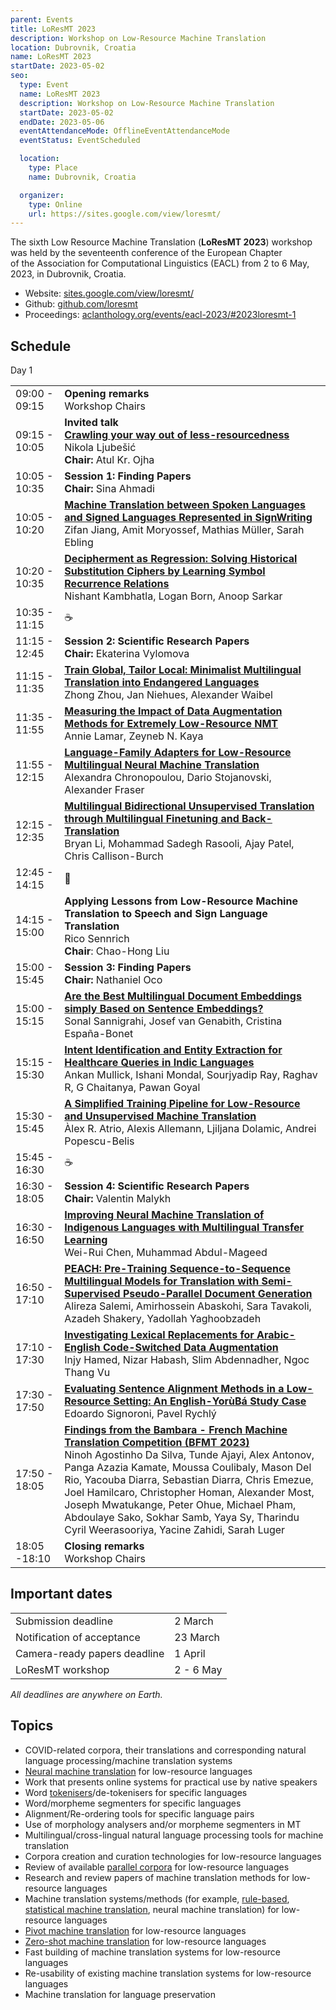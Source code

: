 ```yaml
---
parent: Events
title: LoResMT 2023
description: Workshop on Low-Resource Machine Translation
location: Dubrovnik, Croatia
name: LoResMT 2023
startDate: 2023-05-02
seo:
  type: Event
  name: LoResMT 2023
  description: Workshop on Low-Resource Machine Translation
  startDate: 2023-05-02
  endDate: 2023-05-06
  eventAttendanceMode: OfflineEventAttendanceMode
  eventStatus: EventScheduled

  location:
    type: Place
    name: Dubrovnik, Croatia

  organizer:
    type: Online
    url: https://sites.google.com/view/loresmt/
---
```


The sixth Low Resource Machine Translation (**LoResMT 2023**) workshop was held by the seventeenth conference of the European Chapter of the Association for Computational Linguistics (EACL) from 2 to 6 May, 2023, in Dubrovnik, Croatia.

- Website: [sites.google.com/view/loresmt/](https://sites.google.com/view/loresmt/)
- Github: [github.com/loresmt](https://github.com/loresmt)
- Proceedings: [aclanthology.org/events/eacl-2023/#2023loresmt-1](https://aclanthology.org/events/eacl-2023/#2023loresmt-1)

## Schedule

Day 1

|     |     |
| --- | --- |
| 09:00 - 09:15 | **Opening remarks** <br>Workshop Chairs |
| 09:15 - 10:05 | **Invited talk** <br>[**Crawling your way out of less-resourcedness**](https://drive.google.com/file/d/1D39OlzzxgLWkUz9iIHHcRcO34eSIX6tz/view) <br>Nikola Ljubešić <br>**Chair:** Atul Kr. Ojha |
| 10:05 - 10:35 | **Session 1: Finding Papers** <br>**Chair:**  Sina Ahmadi |
| 10:05 - 10:20 | [**Machine Translation between Spoken Languages and Signed Languages Represented in SignWriting**](https://aclanthology.org/2023.findings-eacl.127.pdf) <br>Zifan Jiang, Amit Moryossef, Mathias Müller, Sarah Ebling |
| 10:20 - 10:35 | [**Decipherment as Regression: Solving Historical Substitution Ciphers by Learning Symbol Recurrence Relations**](https://aclanthology.org/2023.findings-eacl.160.pdf) <br>Nishant Kambhatla, Logan Born, Anoop Sarkar |
| 10:35 - 11:15 | ☕️ |
| 11:15 - 12:45 | **Session 2: Scientific Research Papers** <br>**Chair:** Ekaterina Vylomova |
| 11:15 - 11:35 | [**Train Global, Tailor Local: Minimalist Multilingual Translation into Endangered Languages**](https://aclanthology.org/2023.loresmt-1.1.pdf) <br>Zhong Zhou, Jan Niehues, Alexander Waibel |
| 11:35 - 11:55 | [**Measuring the Impact of Data Augmentation Methods for Extremely Low-Resource NMT**](https://aclanthology.org/2023.loresmt-1.8.pdf) <br>Annie Lamar, Zeyneb N. Kaya |
| 11:55 - 12:15 | [**Language-Family Adapters for Low-Resource Multilingual Neural Machine Translation**](https://aclanthology.org/2023.loresmt-1.5.pdf) <br>Alexandra Chronopoulou, Dario Stojanovski, Alexander Fraser |
| 12:15 - 12:35 | [**Multilingual Bidirectional Unsupervised Translation through Multilingual Finetuning and Back-Translation**](https://aclanthology.org/2023.loresmt-1.2.pdf) <br>Bryan Li, Mohammad Sadegh Rasooli, Ajay Patel, Chris Callison-Burch |
| 12:45 - 14:15 | 🍴 |
| 14:15 - 15:00 | **Applying Lessons from Low-Resource Machine Translation to Speech and Sign Language Translation** <br>Rico Sennrich <br>**Chair**: Chao-Hong Liu |
| 15:00 - 15:45 | **Session 3: Finding Papers** <br>**Chair:** Nathaniel Oco |
| 15:00 - 15:15 | [**Are the Best Multilingual Document Embeddings simply Based on Sentence Embeddings?**](https://aclanthology.org/2023.findings-eacl.174.pdf) <br>Sonal Sannigrahi, Josef van Genabith, Cristina España-Bonet |
| 15:15 - 15:30 | [**Intent Identification and Entity Extraction for Healthcare Queries in Indic Languages**](https://aclanthology.org/2023.findings-eacl.140.pdf) <br>Ankan Mullick, Ishani Mondal, Sourjyadip Ray, Raghav R, G Chaitanya, Pawan Goyal |
| 15:30 - 15:45 | [**A Simplified Training Pipeline for Low-Resource and Unsupervised Machine Translation**](https://aclanthology.org/2023.loresmt-1.4.pdf) <br>Àlex R. Atrio, Alexis Allemann, Ljiljana Dolamic, Andrei Popescu-Belis |
| 15:45 - 16:30 | ☕️ |
| 16:30 - 18:05 | **Session 4: Scientific Research Papers** <br>**Chair:** Valentin Malykh |
| 16:30 - 16:50 | [**Improving Neural Machine Translation of Indigenous Languages with Multilingual Transfer Learning**](https://aclanthology.org/2023.loresmt-1.6.pdf) <br>Wei-Rui Chen, Muhammad Abdul-Mageed |
| 16:50 - 17:10 | [**PEACH: Pre-Training Sequence-to-Sequence Multilingual Models for Translation with Semi-Supervised Pseudo-Parallel Document Generation**](https://aclanthology.org/2023.loresmt-1.3.pdf) <br>Alireza Salemi, Amirhossein Abaskohi, Sara Tavakoli, Azadeh Shakery, Yadollah Yaghoobzadeh |
| 17:10 - 17:30 | [**Investigating Lexical Replacements for Arabic-English Code-Switched Data Augmentation**](https://aclanthology.org/2023.loresmt-1.7.pdf) <br>Injy Hamed, Nizar Habash, Slim Abdennadher, Ngoc Thang Vu |
| 17:30 - 17:50 | [**Evaluating Sentence Alignment Methods in a Low-Resource Setting: An English-YorùBá Study Case**](https://aclanthology.org/2023.loresmt-1.10.pdf) <br>Edoardo Signoroni, Pavel Rychlý |
| 17:50 - 18:05 | [**Findings from the Bambara - French Machine Translation Competition (BFMT 2023)**](https://aclanthology.org/2023.loresmt-1.9.pdf) <br>Ninoh Agostinho Da Silva, Tunde Ajayi, Alex Antonov, Panga Azazia Kamate, Moussa Coulibaly, Mason Del Rio, Yacouba Diarra, Sebastian Diarra, Chris Emezue, Joel Hamilcaro, Christopher Homan, Alexander Most, Joseph Mwatukange, Peter Ohue, Michael Pham, Abdoulaye Sako, Sokhar Samb, Yaya Sy, Tharindu Cyril Weerasooriya, Yacine Zahidi, Sarah Luger |
| 18:05 -18:10 | **Closing remarks** <br>Workshop Chairs |


## Important dates

|     |     |
| --- | --- |
| Submission deadline | 2 March |
| Notification of acceptance | 23 March |
| Camera-ready papers deadline | 1 April |
| LoResMT workshop | 2 - 6 May |

*All deadlines are anywhere on Earth.*

## Topics

- COVID-related corpora, their translations and corresponding natural language processing/machine translation systems
- [Neural machine translation](/approaches/neural-machine-translation.md) for low-resource languages
- Work that presents online systems for practical use by native speakers
- Word [tokenisers](/concepts/tokenisation.md)/de-tokenisers for specific languages
- Word/morpheme segmenters for specific languages
- Alignment/Re-ordering tools for specific language pairs
- Use of morphology analysers and/or morpheme segmenters in MT
- Multilingual/cross-lingual natural language processing tools for machine translation
- Corpora creation and curation technologies for low-resource languages
- Review of available [parallel corpora](/customisation/parallel-data.md) for low-resource languages
- Research and review papers of machine translation methods for low-resource languages
- Machine translation systems/methods (for example, [rule-based](/approaches/rule-based-machine-translation.md), [statistical machine translation](/approaches/statistical-machine-translation.md), neural machine translation) for low-resource languages
- [Pivot machine translation](/applications/advanced-concepts/bridging.md) for low-resource languages
- [Zero-shot machine translation](/applications/advanced-concepts/zero-shot-translation.md) for low-resource languages
- Fast building of machine translation systems for low-resource languages
- Re-usability of existing machine translation systems for low-resource languages
- Machine translation for language preservation
